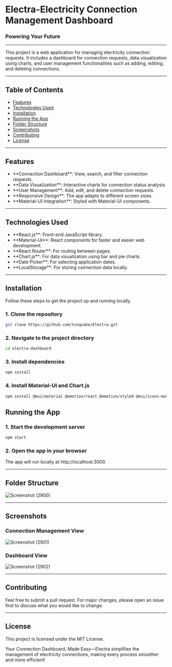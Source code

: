 # Electra-Electricity Connection Management Dashboard
### Powering Your Future

<hr>

This project is a web application for managing electricity connection requests. It includes a dashboard for connection requests, data visualization using charts, and user management functionalities such as adding, editing, and deleting connections.

<hr>

## Table of Contents

<ul>
  <li><a href="#features">Features</a></li>
  <li><a href="#technologies-used">Technologies Used</a></li>
  <li><a href="#installation">Installation</a></li>
  <li><a href="#running-the-app">Running the App</a></li>
  <li><a href="#folder-structure">Folder Structure</a></li>
  <li><a href="#screenshots">Screenshots</a></li>
  <li><a href="#contributing">Contributing</a></li>
  <li><a href="#license">License</a></li>
</ul>

<hr>

## Features

<ul>
  <li>**Connection Dashboard**: View, search, and filter connection requests.</li>
  <li>**Data Visualization**: Interactive charts for connection status analysis.</li>
  <li>**User Management**: Add, edit, and delete connection requests.</li>
  <li>**Responsive Design**: The app adapts to different screen sizes.</li>
  <li>**Material-UI Integration**: Styled with Material-UI components.</li>
</ul>

<hr>

## Technologies Used

<ul>
  <li>**React.js**: Front-end JavaScript library.</li>
  <li>**Material-UI**: React components for faster and easier web development.</li>
  <li>**React Router**: For routing between pages.</li>
  <li>**Chart.js**: For data visualization using bar and pie charts.</li>
  <li>**Date Picker**: For selecting application dates.</li>
  <li>**LocalStorage**: For storing connection data locally.</li>
</ul>

<hr>

## Installation

Follow these steps to get the project up and running locally.

### 1. Clone the repository

```bash
git clone https://github.com/tusquake/Electra.git
```

### 2. Navigate to the project directory
```bash
cd electra-dashboard
```

### 3. Install dependencies
```bash
npm install
```

### 4. Install Material-UI and Chart.js
```bash
npm install @mui/material @emotion/react @emotion/styled @mui/icons-material react-chartjs-2 chart.js react-datepicker
```

## Running the App
### 1. Start the development server
```bash
npm start
```

### 2. Open the app in your browser

The app will run locally at http://localhost:3000.

<hr>

## Folder Structure

![Screenshot (2900)](https://github.com/user-attachments/assets/c1cba6cf-c464-4a85-a4cf-abe3fe1e6904)


<hr>

## Screenshots

### Connection Management View

![Screenshot (2901)](https://github.com/user-attachments/assets/eb3757f0-da8c-4082-9b5c-1fb5b39d70cf)

### Dashboard View

![Screenshot (2902)](https://github.com/user-attachments/assets/1f8bbce8-e967-4bb0-a77e-36bdcbdc1f9e)


<hr>

## Contributing
Feel free to submit a pull request. For major changes, please open an issue first to discuss what you would like to change.

<hr>

## License
This project is licensed under the MIT License.

Your Connection Dashboard, Made Easy—Electra simplifies the management of electricity connections, making every process smoother and more efficient!
